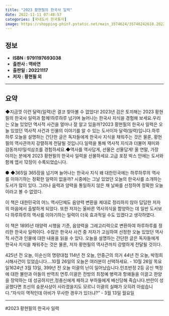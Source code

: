 ```yaml
---
title: "2023 황현필의 한국사 일력"
date: 2022-11-11 07:48:57
categories: [국내도서 한국통사]
image: https://shopping-phinf.pstatic.net/main_3574624/35746242618.20221110091425.jpg
---
```


## **정보**

- **ISBN : 9791197693038**
- **출판사 : 역바연**
- **출판일 : 20221117**
- **저자 : 황현필 외**

------



## **요약**

◆지금껏 이런 달력(일력)은 결코 찾아볼 수 없었다! 2023년 검은 토끼해는 2023 황현필의 한국사 일력과 함께!하루하루 넘기며 늘어나는 한국사 지식을 경험해 보세요.우리는 오늘 있었던 역사적 사건을 얼마나 잘 알고 있을까?2023 황현필의 한국사 일력은 오늘 있었던 역사적 사건과 인물의 이야기를 알 수 있는 도서이자 달력(일력)입니다.하루하루 오늘을 설명하는 간단한 글은 독자들에게 한국사 지식을 채워주는 것은 물론, 황현필의 역사관까지 강렬하게 전달될 것입니다.일력을 통해 역사적 지식과 더불어 재미와 감동까지!일석삼조를 경험하세요.◆역사를 역사답게, 선물은 선물답게! 올 연말, 가장 아끼는 분에게 2023 황현필의 한국사 일력을 선물하세요.고급 포장 박스 안에는 도서와 함께 엽서 12장이 수록되었습니다.

● ◆365일 365장을 넘기며 늘어나는 한국사 지식
왜 대한민국에는 하루하루의 역사를 이야기하는 정확한 일력이 없을까?
시중에는 그날 있었던 오늘의 한국사를 소개하는 도서가 많이 있다. 그러나 음력과 양력을 통일하지 않은 채 날짜를 선정하여 정확한 오늘이라고 볼 수 없었다.

이 책은 대한민국의 어느 역사단체도 음양력 변환을 제대로 정리하지 않아 답답한 저자의 마음에서 출발하게 되었다. 또한 저자는 올바른 역사의식을 함양하는 데 일반 도서보다 하루하루의 역사를 이야기하는 일력이 더욱 효과적일 수도 있겠다고 생각하였다.

이 책은 1895년 태양력 시행을 기준, 음양력을 그레고리력으로 변환하여 하루하루를 정리한 한국사 일력이다. 
수많은 한국사 사건 중 저자가 고심하여 선정한 오늘 있었던 역사적 사건과 인물에 대한 내용을 읽을 수 있다. 오늘을 설명하는 간단한 글은 독자들에게 한국사 지식을 채워주는 것은 물론, 저자 황현필의 역사관까지 강렬하게 전달될 것이다.

425년 전 오늘, 이순신의 명량대첩 114년 전 오늘, 안중근의 의거 44년 전 오늘, 박정희 시해사건이 있었습니다.…10월 26일의 오늘은 여러분이 선택하세요. - 10월 26일 목요일1624년 3월 13일, 399년 전 오늘 이괄의 난이 일어났습니다.인조반정 2등 공신 책정에 대한 불만과 아들의 반역죄 연루.이괄은 전방의 최정예 병력과 항왜들을 이끌고 한양을 장악하는 데 성공하지만,정충신에게 패하고 부하들에게 배신당해 죽습니다.반란이 성공했다면 조선의 숭문사상이 사라졌을지도 모르니 이괄의 실패가 오히려 아쉽습니다.“자식이 역적인데 아비가 무사한 경우가 있더냐?” - 3월 13일 월요일

------

#2023 황현필의 한국사 일력



